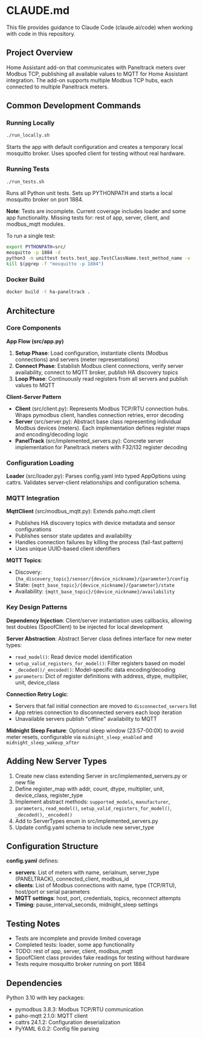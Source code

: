# CLAUDE.md

This file provides guidance to Claude Code (claude.ai/code) when working with code in this repository.

## Project Overview

Home Assistant add-on that communicates with Paneltrack meters over Modbus TCP, publishing all available values to MQTT for Home Assistant integration. The add-on supports multiple Modbus TCP hubs, each connected to multiple Paneltrack meters.

## Common Development Commands

### Running Locally
```bash
./run_locally.sh
```
Starts the app with default configuration and creates a temporary local mosquitto broker. Uses spoofed client for testing without real hardware.

### Running Tests
```bash
./run_tests.sh
```
Runs all Python unit tests. Sets up PYTHONPATH and starts a local mosquitto broker on port 1884.

**Note**: Tests are incomplete. Current coverage includes loader and some app functionality. Missing tests for: rest of app, server, client, and modbus_mqtt modules.

To run a single test:
```bash
export PYTHONPATH=src/
mosquitto -p 1884 -d
python3 -m unittest tests.test_app.TestClassName.test_method_name -v
kill $(pgrep -f "mosquitto -p 1884")
```

### Docker Build
```bash
docker build -t ha-paneltrack .
```

## Architecture

### Core Components

**App Flow (src/app.py)**
1. **Setup Phase**: Load configuration, instantiate clients (Modbus connections) and servers (meter representations)
2. **Connect Phase**: Establish Modbus client connections, verify server availability, connect to MQTT broker, publish HA discovery topics
3. **Loop Phase**: Continuously read registers from all servers and publish values to MQTT

**Client-Server Pattern**
- **Client** (src/client.py): Represents Modbus TCP/RTU connection hubs. Wraps pymodbus client, handles connection retries, error decoding
- **Server** (src/server.py): Abstract base class representing individual Modbus devices (meters). Each implementation defines register maps and encoding/decoding logic
- **PanelTrack** (src/implemented_servers.py): Concrete server implementation for Paneltrack meters with F32/I32 register decoding

### Configuration Loading

**Loader** (src/loader.py): Parses config.yaml into typed AppOptions using cattrs. Validates server-client relationships and configuration schema.

### MQTT Integration

**MqttClient** (src/modbus_mqtt.py): Extends paho.mqtt.client
- Publishes HA discovery topics with device metadata and sensor configurations
- Publishes sensor state updates and availability
- Handles connection failures by killing the process (fail-fast pattern)
- Uses unique UUID-based client identifiers

**MQTT Topics**:
- Discovery: `{ha_discovery_topic}/sensor/{device_nickname}/{parameter}/config`
- State: `{mqtt_base_topic}/{device_nickname}/{parameter}/state`
- Availability: `{mqtt_base_topic}/{device_nickname}/availability`

### Key Design Patterns

**Dependency Injection**: Client/server instantiation uses callbacks, allowing test doubles (SpoofClient) to be injected for local development

**Server Abstraction**: Abstract Server class defines interface for new meter types:
- `read_model()`: Read device model identification
- `setup_valid_registers_for_model()`: Filter registers based on model
- `_decoded()/_encoded()`: Model-specific data encoding/decoding
- `parameters`: Dict of register definitions with address, dtype, multiplier, unit, device_class

**Connection Retry Logic**:
- Servers that fail initial connection are moved to `disconnected_servers` list
- App retries connection to disconnected servers each loop iteration
- Unavailable servers publish "offline" availability to MQTT

**Midnight Sleep Feature**: Optional sleep window (23:57-00:0X) to avoid meter resets, configurable via `midnight_sleep_enabled` and `midnight_sleep_wakeup_after`

## Adding New Server Types

1. Create new class extending Server in src/implemented_servers.py or new file
2. Define register_map with addr, count, dtype, multiplier, unit, device_class, register_type
3. Implement abstract methods: `supported_models`, `manufacturer`, `parameters`, `read_model()`, `setup_valid_registers_for_model()`, `_decoded()`, `_encoded()`
4. Add to ServerTypes enum in src/implemented_servers.py
5. Update config.yaml schema to include new server_type

## Configuration Structure

**config.yaml** defines:
- **servers**: List of meters with name, serialnum, server_type (PANELTRACK), connected_client, modbus_id
- **clients**: List of Modbus connections with name, type (TCP/RTU), host/port or serial parameters
- **MQTT settings**: host, port, credentials, topics, reconnect attempts
- **Timing**: pause_interval_seconds, midnight_sleep settings

## Testing Notes

- Tests are incomplete and provide limited coverage
- Completed tests: loader, some app functionality
- TODO: rest of app, server, client, modbus_mqtt
- SpoofClient class provides fake readings for testing without hardware
- Tests require mosquitto broker running on port 1884

## Dependencies

Python 3.10 with key packages:
- pymodbus 3.8.3: Modbus TCP/RTU communication
- paho-mqtt 2.1.0: MQTT client
- cattrs 24.1.2: Configuration deserialization
- PyYAML 6.0.2: Config file parsing
